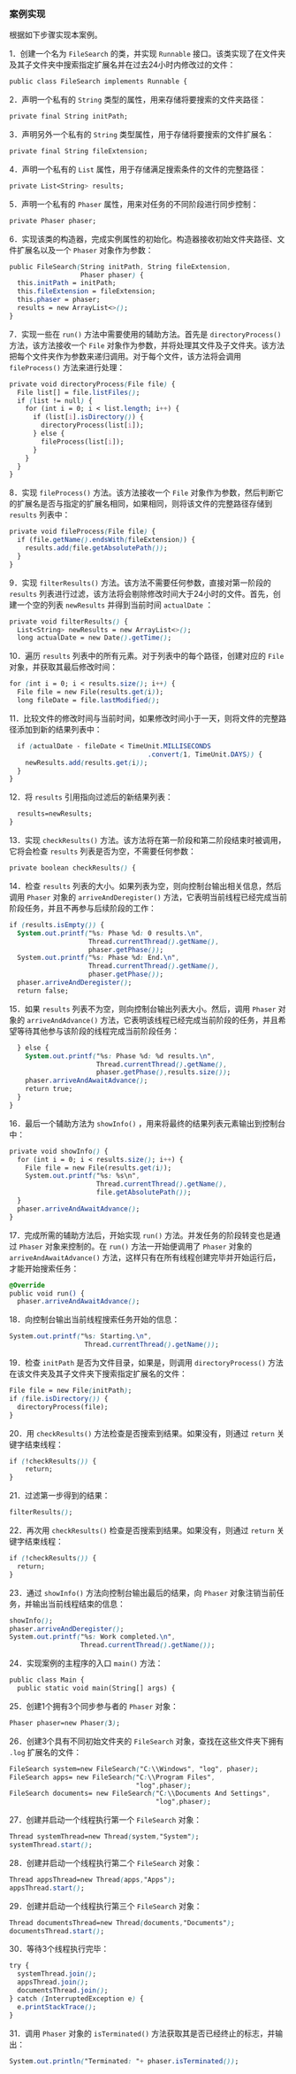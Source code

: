 ### 案例实现

根据如下步骤实现本案例。

1．创建一个名为 `FileSearch` 的类，并实现 `Runnable` 接口。该类实现了在文件夹及其子文件夹中搜索指定扩展名并在过去24小时内修改过的文件：

```css
public class FileSearch implements Runnable {
```

2．声明一个私有的 `String` 类型的属性，用来存储将要搜索的文件夹路径：

```css
private final String initPath;
```

3．声明另外一个私有的 `String` 类型属性，用于存储将要搜索的文件扩展名：

```css
private final String fileExtension;
```

4．声明一个私有的 `List` 属性，用于存储满足搜索条件的文件的完整路径：

```css
private List<String> results;
```

5．声明一个私有的 `Phaser` 属性，用来对任务的不同阶段进行同步控制：

```css
private Phaser phaser;
```

6．实现该类的构造器，完成实例属性的初始化。构造器接收初始文件夹路径、文件扩展名以及一个 `Phaser` 对象作为参数：

```css
public FileSearch(String initPath, String fileExtension,
                  Phaser phaser) {
  this.initPath = initPath;
  this.fileExtension = fileExtension;
  this.phaser = phaser;
  results = new ArrayList<>();
}
```

7．实现一些在 `run()` 方法中需要使用的辅助方法。首先是 `directoryProcess()` 方法，该方法接收一个 `File` 对象作为参数，并将处理其文件及子文件夹。该方法把每个文件夹作为参数来递归调用。对于每个文件，该方法将会调用 `fileProcess()` 方法来进行处理：

```css
private void directoryProcess(File file) {
  File list[] = file.listFiles();
  if (list != null) {
    for (int i = 0; i < list.length; i++) {
      if (list[i].isDirectory()) {
        directoryProcess(list[i]);
      } else {
        fileProcess(list[i]);
      }
    }
  }
}
```

8．实现 `fileProcess()` 方法。该方法接收一个 `File` 对象作为参数，然后判断它的扩展名是否与指定的扩展名相同，如果相同，则将该文件的完整路径存储到 `results` 列表中：

```css
private void fileProcess(File file) {
  if (file.getName().endsWith(fileExtension)) {
    results.add(file.getAbsolutePath());
  }
}
```

9．实现 `filterResults()` 方法。该方法不需要任何参数，直接对第一阶段的 `results` 列表进行过滤，该方法将会剔除修改时间大于24小时的文件。首先，创建一个空的列表 `newResults` 并得到当前时间 `actualDate` ：

```css
private void filterResults() {
  List<String> newResults = new ArrayList<>();
  long actualDate = new Date().getTime();
```

10．遍历 `results` 列表中的所有元素。对于列表中的每个路径，创建对应的 `File` 对象，并获取其最后修改时间：

```css
for (int i = 0; i < results.size(); i++) {
  File file = new File(results.get(i));
  long fileDate = file.lastModified();
```

11．比较文件的修改时间与当前时间，如果修改时间小于一天，则将文件的完整路径添加到新的结果列表中：

```css
  if (actualDate - fileDate < TimeUnit.MILLISECONDS
                                   .convert(1, TimeUnit.DAYS)) {
    newResults.add(results.get(i));
  }
}
```

12．将 `results` 引用指向过滤后的新结果列表：

```css
  results=newResults;
}
```

13．实现 `checkResults()` 方法。该方法将在第一阶段和第二阶段结束时被调用，它将会检查 `results` 列表是否为空，不需要任何参数：

```css
private boolean checkResults() {
```

14．检查 `results` 列表的大小。如果列表为空，则向控制台输出相关信息，然后调用 `Phaser` 对象的 `arriveAndDeregister()` 方法，它表明当前线程已经完成当前阶段任务，并且不再参与后续阶段的工作：

```css
if (results.isEmpty()) {
  System.out.printf("%s: Phase %d: 0 results.\n",
                    Thread.currentThread().getName(),
                    phaser.getPhase());
  System.out.printf("%s: Phase %d: End.\n",
                    Thread.currentThread().getName(),
                    phaser.getPhase());
  phaser.arriveAndDeregister();
  return false;
```

15．如果 `results` 列表不为空，则向控制台输出列表大小。然后，调用 `Phaser` 对象的 `arriveAndAdvance()` 方法，它表明该线程已经完成当前阶段的任务，并且希望等待其他参与该阶段的线程完成当前阶段任务：

```css
  } else {
    System.out.printf("%s: Phase %d: %d results.\n",
                      Thread.currentThread().getName(),
                      phaser.getPhase(),results.size());
    phaser.arriveAndAwaitAdvance();
    return true;
  }
}
```

16．最后一个辅助方法为 `showInfo()` ，用来将最终的结果列表元素输出到控制台中：

```css
private void showInfo() {
  for (int i = 0; i < results.size(); i++) {
    File file = new File(results.get(i));
    System.out.printf("%s: %s\n",
                      Thread.currentThread().getName(),
                      file.getAbsolutePath());
  }
  phaser.arriveAndAwaitAdvance();
}
```

17．完成所需的辅助方法后，开始实现 `run()` 方法。并发任务的阶段转变也是通过 `Phaser` 对象来控制的。在 `run()` 方法一开始便调用了 `Phaser` 对象的 `arriveAndAwaitAdvance()` 方法，这样只有在所有线程创建完毕并开始运行后，才能开始搜索任务：

```css
@Override
public void run() {
  phaser.arriveAndAwaitAdvance();
```

18．向控制台输出当前线程搜索任务开始的信息：

```css
System.out.printf("%s: Starting.\n",
                   Thread.currentThread().getName());
```

19．检查 `initPath` 是否为文件目录，如果是，则调用 `directoryProcess()` 方法在该文件夹及其子文件夹下搜索指定扩展名的文件：

```css
File file = new File(initPath);
if (file.isDirectory()) {
  directoryProcess(file);
}
```

20．用 `checkResults()` 方法检查是否搜索到结果。如果没有，则通过 `return` 关键字结束线程：

```css
if (!checkResults()) {
    return;
}
```

21．过滤第一步得到的结果：

```css
filterResults();
```

22．再次用 `checkResults()` 检查是否搜索到结果。如果没有，则通过 `return` 关键字结束线程：

```css
if (!checkResults()) {
  return;
}
```

23．通过 `showInfo()` 方法向控制台输出最后的结果，向 `Phaser` 对象注销当前任务，并输出当前线程结束的信息：

```css
showInfo();
phaser.arriveAndDeregister();
System.out.printf("%s: Work completed.\n", 
                  Thread.currentThread().getName());
```

24．实现案例的主程序的入口 `main()` 方法：

```css
public class Main {
  public static void main(String[] args) {
```

25．创建1个拥有3个同步参与者的 `Phaser` 对象：

```css
Phaser phaser=new Phaser(3);
```

26．创建3个具有不同初始文件夹的 `FileSearch` 对象，查找在这些文件夹下拥有 `.log` 扩展名的文件：

```css
FileSearch system=new FileSearch("C:\\Windows", "log", phaser);
FileSearch apps= new FileSearch("C:\\Program Files",
                                "log",phaser);
FileSearch documents= new FileSearch("C:\\Documents And Settings",
                                     "log",phaser);
```

27．创建并启动一个线程执行第一个 `FileSearch` 对象：

```css
Thread systemThread=new Thread(system,"System");
systemThread.start();
```

28．创建并启动一个线程执行第二个 `FileSearch` 对象：

```css
Thread appsThread=new Thread(apps,"Apps");
appsThread.start();
```

29．创建并启动一个线程执行第三个 `FileSearch` 对象：

```css
Thread documentsThread=new Thread(documents,"Documents");
documentsThread.start();
```

30．等待3个线程执行完毕：

```css
try {
  systemThread.join();
  appsThread.join();
  documentsThread.join();
} catch (InterruptedException e) {
  e.printStackTrace();
}
```

31．调用 `Phaser` 对象的 `isTerminated()` 方法获取其是否已经终止的标志，并输出：

```css
System.out.println("Terminated: "+ phaser.isTerminated());
```


